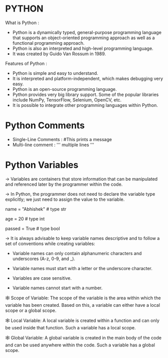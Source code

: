 # PYTHON
What is Python :
- Python is a dynamically typed, general-purpose programming language that supports an object-oriented programming approach as well as a functional programming approach.
- Python is also an interpreted and high-level programming language.
- It was created by Guido Van Rossum in 1989.
  
Features of Python :
- Python is simple and easy to understand.
- It is interpreted and platform-independent, which makes debugging very easy.
- Python is an open-source programming language.
- Python provides very big library support. Some of the popular libraries include NumPy, TensorFlow, Selenium, OpenCV, etc.
- It is possible to integrate other programming languages within Python.

# Python Comments
 - Single-Line Comments :
#This prints a message
 - Multi-line comment : 
 ''' multiple lines '''
# Python Variables
→ Variables are containers that store information that can be manipulated and referenced later by the programmer within the code.

→ In Python, the programmer does not need to declare the variable type explicitly; we just need to assign the value to the variable.

name = "Abhishek"   # type str

age = 20            # type int

passed = True       # type bool

→ It is always advisable to keep variable names descriptive and to follow a set of conventions while creating variables:

- Variable names can only contain alphanumeric characters and underscores (A-z, 0-9, and _).

- Variable names must start with a letter or the underscore character.

- Variables are case sensitive.

- Variable names cannot start with a number.

🕸️ Scope of Variable:
The scope of the variable is the area within which the variable has been created. Based on this, a variable can either have a local scope or a global scope.

🕸️ Local Variable:
A local variable is created within a function and can only be used inside that function. Such a variable has a local scope.

🕸️ Global Variable:
A global variable is created in the main body of the code and can be used anywhere within the code. Such a variable has a global scope.
